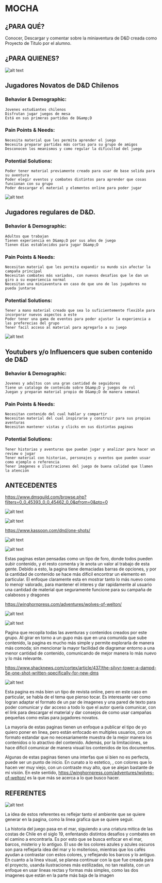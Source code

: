 # MOCHA
## ¿PARA QUÉ?
Conocer, Descargar y comentar sobre la miniaventura de D&amp;D creada como Proyecto de Título por el alumno.

## ¿PARA QUIENES?

![alt text](https://github.com/LeOcto/MOCHA/blob/main/a/jovenes.jpg)
## Jugadores Novatos de D&amp;D Chilenos
### Behavior & Demographic:
 
    Jovenes estudiantes chilenos
    Disfrutan jugar juegos de mesa
    Está en sus primeras partidas de D&amp;D

### Pain Points & Needs:

    Necesita material que les permita aprender el juego
    Necesita preparar partidas más cortas para su grupo de amigos
    Desconocen los meanismos y como regular la dificultad del juego

### Potential Solutions:

    Poder tener material previamente creado para usar de base solida para su aventura
    Poder elegir eventos y combates distintos para aprender que cosas funcionan con su grupo
    Poder descargar el material y elementos online para poder jugar

![alt text](https://github.com/LeOcto/MOCHA/blob/main/a/players.jpg)
## Jugadores regulares de D&amp;D.
### Behavior & Demographic:
 
    Adultos que trabajan
    Tienen experiencia en D&amp;D por sus años de juego
    Tienen días establecidos para jugar D&amp;D

### Pain Points & Needs:

    Necesitan material que les permita expandir su mundo sin afectar la campaña principal
    Necesitan combates más variados, con nuevos desafios que le dan un giro a su experiencia normal
    Necesitan una miniaventura en caso de que uno de los jugadores no pueda juntarse

### Potential Solutions:

    Tener a mano material creado que sea lo suficientemente flexible para incorporar nuevos aspectos a este
    Poder tener una gama de eventos para poder ajustar la experiencia a las preferecias del grupo
    Tener facil acceso al material para agregarlo a su juego

![alt text](https://github.com/LeOcto/MOCHA/blob/main/a/youtuber.jpg)
## Youtubers y/o Influencers que suben contenido de D&amp;D
### Behavior & Demographic:
 
    Jovenes y adultos con una gran cantidad de seguidores
    Tiene un catalogo de contenido sobre D&amp;D y juegos de rol
    Juegan y preparan material propio de D&amp;D de manera semanal

### Pain Points & Needs:

    Necesitan contenido del cual hablar y compartir
    Necesitan material del cual inspirarse y construir para sus propias aventuras
    Necesitan mantener vistas y clicks en sus distintas paginas

### Potential Solutions:

    Tener historias y aventuras que puedan jugar y analizar para hacer un review o jugar
    Tener material con historias, personajes y eventos que pueden usuar como ejemplo o referencia
    Tener imagenes e ilustraciones del juego de buena calidad que llamen la atención


## ANTECEDENTES
https://www.dmsguild.com/browse.php?filters=0_0_45393_0_0_45462_0_0&pfrom=0&pto=0

![alt text](https://github.com/LeOcto/MOCHA/blob/main/a/ante-03.jpg)

![alt text](https://github.com/LeOcto/MOCHA/blob/main/a/ante-04.jpg)

https://www.kassoon.com/dnd/one-shots/

![alt text](https://github.com/LeOcto/MOCHA/blob/main/a/ante-06.jpg)

![alt text](https://github.com/LeOcto/MOCHA/blob/main/a/ante-07.jpg)

Estas paginas estan pensadas como un tipo de foro, donde todos pueden subir contenido, y el resto comenta y le anota un valor al trabajo de esta gente. Debido a esto, la pagina tiene demaciadas barras de opciones, y por la cantidad de contenido se hace más dificil encontrar un elemento en particular. El enfoque claramente esta en mostrar tanto lo más nuevo como lo menojr valorado, para mantener el interes y dar rapidamente al usuario una cantidad de material que seguramente funcione para su campaña de calabosos y dragones

https://winghornpress.com/adventures/wolves-of-welton/

![alt text](https://github.com/LeOcto/MOCHA/blob/main/a/ante-01.jpg)

![alt text](https://github.com/LeOcto/MOCHA/blob/main/a/ante-02.jpg)

Pagina que recopila todas las aventuras y contenidos creados por este grupo. Al girar en torno a un gupo más que en una comunida que sube contenido, la pagina es mucho más simple y permite explorarla de manera más comoda; sin mencionar la mayor facilidad de diagramar entorno a una menor cantidad de contenido, comunicando de mejor manera lo más nuevo y lo más relevante.

https://www.shacknews.com/cortex/article/437/the-silvyr-tower-a-dampd-5e-one-shot-written-specifically-for-new-dms

![alt text](https://github.com/LeOcto/MOCHA/blob/main/a/ante-05.jpg)

Esta pagina es más bien un tipo de revista online, pero en este caso en particular, se habla de el tema que pienso tocar. Es interesante ver como logran adaptar el formato de un par de imagenes y una pared de texto para poder comunicar y dar acceso a todo lo que el autor quería comunicar, con el link para descargar el material y dar consejos de como usar campañas pequeñas como estas para jugadores novatos.



La mayoria de estas paginas tienen un enfoque a publicar el tipo de yo quiero poner en linea, pero están enfocado en multiples usuarios, con un formato estandar que no necesariamente muestra de la mejor manera los contenidos o lo atractivo del contenido. Además, por la limitaciónes, se hace dificil comunicar de manera visual los contenidos de los documentos.

Algunas de estas paginas tienen una interfas que si bien no es perfecta, puede ser un punto de inicio. En cunato a lo estetico, , con colores que lo hacen ver muy viejo, con un contraste muy alto, que se alejan bastante de mi visión. En este sentido, https://winghornpress.com/adventures/wolves-of-welton/ es la que más se acerca a lo que busco hacer.

## REFERENTES

![alt text](https://github.com/LeOcto/MOCHA/blob/main/a/moodboard.jpg)

La idea de estos referentes es reflejar tanto el ambiente que se quiere generar en la pagina, como la linea grafica que se quiere seguir.

La historia del juego pasa en el mar, siguiendo a una criatura mitica de las costas de Chile en el siglo 19, enfentando distintos desafios y combates en el camino a encontrarla. Es por esto que se busca enfocar en el mar, barcos, misterio y lo antiguo. El uso de los colores azules y azules oscuros son para reflejarla idea del mar y lo msiterioso, mientras que los cafés ayudan a contrastar con estos colores, y reflejando los barcos y lo antiguo. En cuanto a la linea visual, se planea continuar con la que fue creada para el proyecto, usanda ilustraciones más estilizadas, no tan realista, con un enfoque en usar lineas rectas y formas más simples, como las dos imagenes que están en la parte más baja de la imagen
